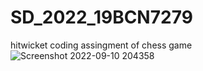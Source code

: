 # SD_2022_19BCN7279
hitwicket coding assingment of chess game
![Screenshot 2022-09-10 204358](https://user-images.githubusercontent.com/86470337/189489747-2dc6b777-35a4-4454-9452-74d3951c409d.png)

